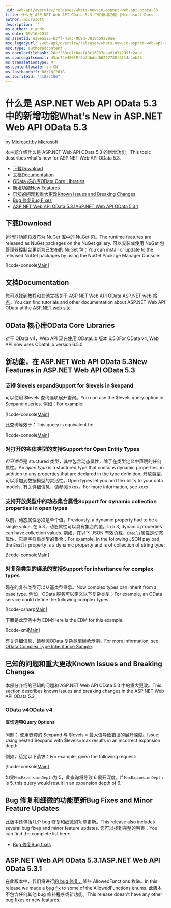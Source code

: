 ```yaml
---
uid: web-api/overview/releases/whats-new-in-aspnet-web-api-odata-53
title: 什么是 ASP.NET Web API OData 5.3 中的新增功能 |Microsoft Docs
author: microsoft
description: ''
ms.author: riande
ms.date: 09/16/2014
ms.assetid: e39eaa25-83ff-41dc-869d-3818d59a88ae
msc.legacyurl: /web-api/overview/releases/whats-new-in-aspnet-web-api-odata-53
msc.type: authoredcontent
ms.openlocfilehash: 20ef263ce7cbaef40c16937eaa91d34239fc2ace
ms.sourcegitcommit: 45ac74e400f9f2b7dbded66297730f6f14a4eb25
ms.translationtype: MT
ms.contentlocale: zh-CN
ms.lasthandoff: 08/16/2018
ms.locfileid: "41835106"
---
```

<a name="whats-new-in-aspnet-web-api-odata-53"></a><span data-ttu-id="cbe39-102">什么是 ASP.NET Web API OData 5.3 中的新增功能</span><span class="sxs-lookup"><span data-stu-id="cbe39-102">What's New in ASP.NET Web API OData 5.3</span></span>
====================
<span data-ttu-id="cbe39-103">by [Microsoft](https://github.com/microsoft)</span><span class="sxs-lookup"><span data-stu-id="cbe39-103">by [Microsoft](https://github.com/microsoft)</span></span>

<span data-ttu-id="cbe39-104">本主题介绍什么是 ASP.NET Web API OData 5.3 的新增功能。</span><span class="sxs-lookup"><span data-stu-id="cbe39-104">This topic describes what's new for ASP.NET Web API OData 5.3.</span></span>

- [<span data-ttu-id="cbe39-105">下载</span><span class="sxs-lookup"><span data-stu-id="cbe39-105">Download</span></span>](#download)
- [<span data-ttu-id="cbe39-106">文档</span><span class="sxs-lookup"><span data-stu-id="cbe39-106">Documentation</span></span>](#documentation)
- [<span data-ttu-id="cbe39-107">OData 核心库</span><span class="sxs-lookup"><span data-stu-id="cbe39-107">OData Core Libraries</span></span>](#corelib)
- [<span data-ttu-id="cbe39-108">新增功能</span><span class="sxs-lookup"><span data-stu-id="cbe39-108">New Features</span></span>](#newf)
- [<span data-ttu-id="cbe39-109">已知的问题和重大更改</span><span class="sxs-lookup"><span data-stu-id="cbe39-109">Known Issues and Breaking Changes</span></span>](#known-issues)
- [<span data-ttu-id="cbe39-110">Bug 修复</span><span class="sxs-lookup"><span data-stu-id="cbe39-110">Bug Fixes</span></span>](#bug-fixes)
- [<span data-ttu-id="cbe39-111">ASP.NET Web API OData 5.3.1</span><span class="sxs-lookup"><span data-stu-id="cbe39-111">ASP.NET Web API OData 5.3.1</span></span>](#OD)

<a id="download"></a>
## <a name="download"></a><span data-ttu-id="cbe39-112">下载</span><span class="sxs-lookup"><span data-stu-id="cbe39-112">Download</span></span>

<span data-ttu-id="cbe39-113">运行时功能将发布为 NuGet 库中的 NuGet 包。</span><span class="sxs-lookup"><span data-stu-id="cbe39-113">The runtime features are released as NuGet packages on the NuGet gallery.</span></span> <span data-ttu-id="cbe39-114">可以安装或使用 NuGet 包管理器控制台更新为已发布的 NuGet 包：</span><span class="sxs-lookup"><span data-stu-id="cbe39-114">You can install or update to the released NuGet packages by using the NuGet Package Manager Console:</span></span>

[!code-console[Main](whats-new-in-aspnet-web-api-odata-53/samples/sample1.cmd)]

<a id="documentation"></a>
## <a name="documentation"></a><span data-ttu-id="cbe39-115">文档</span><span class="sxs-lookup"><span data-stu-id="cbe39-115">Documentation</span></span>

<span data-ttu-id="cbe39-116">您可以找到教程和其他文档关于 ASP.NET Web API OData [ASP.NET web 站点](../odata-support-in-aspnet-web-api/index.md)。</span><span class="sxs-lookup"><span data-stu-id="cbe39-116">You can find tutorials and other documentation about ASP.NET Web API OData at the [ASP.NET web site](../odata-support-in-aspnet-web-api/index.md).</span></span>

<a id="corelib"></a>
## <a name="odata-core-libraries"></a><span data-ttu-id="cbe39-117">OData 核心库</span><span class="sxs-lookup"><span data-stu-id="cbe39-117">OData Core Libraries</span></span>

<span data-ttu-id="cbe39-118">对于 OData v4，Web API 现在使用 ODataLib 版本 6.5.0</span><span class="sxs-lookup"><span data-stu-id="cbe39-118">For OData v4, Web API now uses ODataLib version 6.5.0</span></span>

<a id="newf"></a>
## <a name="new-features-in-aspnet-web-api-odata-53"></a><span data-ttu-id="cbe39-119">新功能，在 ASP.NET Web API OData 5.3</span><span class="sxs-lookup"><span data-stu-id="cbe39-119">New Features in ASP.NET Web API OData 5.3</span></span>

### <a name="support-for-levels-in-expand"></a><span data-ttu-id="cbe39-120">支持 $levels expand</span><span class="sxs-lookup"><span data-stu-id="cbe39-120">Support for $levels in $expand</span></span>

<span data-ttu-id="cbe39-121">可以使用 $levels 查询选项展开查询。</span><span class="sxs-lookup"><span data-stu-id="cbe39-121">You can use the $levels query option in $expand queries.</span></span> <span data-ttu-id="cbe39-122">例如：</span><span class="sxs-lookup"><span data-stu-id="cbe39-122">For example:</span></span>

[!code-console[Main](whats-new-in-aspnet-web-api-odata-53/samples/sample2.cmd)]

<span data-ttu-id="cbe39-123">此查询等效于：</span><span class="sxs-lookup"><span data-stu-id="cbe39-123">This query is equivalent to:</span></span>

[!code-console[Main](whats-new-in-aspnet-web-api-odata-53/samples/sample3.cmd)]

<a id="open-entity-types"></a>
### <a name="support-for-open-entity-types"></a><span data-ttu-id="cbe39-124">对打开的实体类型的支持</span><span class="sxs-lookup"><span data-stu-id="cbe39-124">Support for Open Entity Types</span></span>

<span data-ttu-id="cbe39-125">*打开类型*是 stuctured 类型，其中包含动态属性，除了在类型定义中声明的任何属性。</span><span class="sxs-lookup"><span data-stu-id="cbe39-125">An *open type* is a stuctured type that contains dynamic properties, in addition to any properties that are declared in the type definition.</span></span> <span data-ttu-id="cbe39-126">开放类型，可以添加到数据模型的灵活性。</span><span class="sxs-lookup"><span data-stu-id="cbe39-126">Open types let you add flexibility to your data models.</span></span> <span data-ttu-id="cbe39-127">有关详细信息，请参阅 xxxx。</span><span class="sxs-lookup"><span data-stu-id="cbe39-127">For more information, see xxxx.</span></span>

### <a name="support-for-dynamic-collection-properties-in-open-types"></a><span data-ttu-id="cbe39-128">支持开放类型中的动态集合属性</span><span class="sxs-lookup"><span data-stu-id="cbe39-128">Support for dynamic collection properties in open types</span></span>

<span data-ttu-id="cbe39-129">以前，动态属性必须是单个值。</span><span class="sxs-lookup"><span data-stu-id="cbe39-129">Previously, a dynamic property had to be a single value.</span></span> <span data-ttu-id="cbe39-130">在 5.3，动态属性可以具有集合的值。</span><span class="sxs-lookup"><span data-stu-id="cbe39-130">In 5.3, dynamic properties can have collection values.</span></span> <span data-ttu-id="cbe39-131">例如，在以下 JSON 有效负载，`Emails`属性是动态属性，它是字符串类型的集合：</span><span class="sxs-lookup"><span data-stu-id="cbe39-131">For example, in the following JSON payload, the `Emails` property is a dynamic property and is of collection of string type:</span></span>

[!code-console[Main](whats-new-in-aspnet-web-api-odata-53/samples/sample4.cmd)]

### <a name="support-for-inheritance-for-complex-types"></a><span data-ttu-id="cbe39-132">对复杂类型的继承的支持</span><span class="sxs-lookup"><span data-stu-id="cbe39-132">Support for inheritance for complex types</span></span>

<span data-ttu-id="cbe39-133">现在的复杂类型可以从基类型继承。</span><span class="sxs-lookup"><span data-stu-id="cbe39-133">Now complex types can inherit from a base type.</span></span> <span data-ttu-id="cbe39-134">例如，OData 服务可以定义以下复杂类型：</span><span class="sxs-lookup"><span data-stu-id="cbe39-134">For example, an OData service could define the following complex types:</span></span>

[!code-csharp[Main](whats-new-in-aspnet-web-api-odata-53/samples/sample5.cs)]

<span data-ttu-id="cbe39-135">下面是此示例中为 EDM:</span><span class="sxs-lookup"><span data-stu-id="cbe39-135">Here is the EDM for this example:</span></span>

[!code-xml[Main](whats-new-in-aspnet-web-api-odata-53/samples/sample6.xml?highlight=8,15)]

<span data-ttu-id="cbe39-136">有关详细信息，请参阅[OData 复杂类型继承示例](http://aspnet.codeplex.com/SourceControl/latest#Samples/WebApi/OData/v4/ODataComplexTypeInheritanceSample/ReadMe.txt)。</span><span class="sxs-lookup"><span data-stu-id="cbe39-136">For more information, see [OData Complex Type Inheritance Sample](http://aspnet.codeplex.com/SourceControl/latest#Samples/WebApi/OData/v4/ODataComplexTypeInheritanceSample/ReadMe.txt).</span></span>

<a id="known-issues"></a>
## <a name="known-issues-and-breaking-changes"></a><span data-ttu-id="cbe39-137">已知的问题和重大更改</span><span class="sxs-lookup"><span data-stu-id="cbe39-137">Known Issues and Breaking Changes</span></span>

<span data-ttu-id="cbe39-138">本部分介绍的已知的问题和 ASP.NET Web API OData 5.3 中的重大更改。</span><span class="sxs-lookup"><span data-stu-id="cbe39-138">This section describes known issues and breaking changes in the ASP.NET Web API OData 5.3.</span></span>

### <a name="odata-v4"></a><span data-ttu-id="cbe39-139">OData v4</span><span class="sxs-lookup"><span data-stu-id="cbe39-139">OData v4</span></span>

#### <a name="query-options"></a><span data-ttu-id="cbe39-140">查询选项</span><span class="sxs-lookup"><span data-stu-id="cbe39-140">Query Options</span></span>

<span data-ttu-id="cbe39-141">问题： 使用嵌套的 $expand 与 $levels = 最大值导致错误的展开深度。</span><span class="sxs-lookup"><span data-stu-id="cbe39-141">Issue: Using nested $expand with $levels=max results in an incorrect expansion depth.</span></span>

<span data-ttu-id="cbe39-142">例如，给定以下请求：</span><span class="sxs-lookup"><span data-stu-id="cbe39-142">For example, given the following request:</span></span>

[!code-console[Main](whats-new-in-aspnet-web-api-odata-53/samples/sample7.cmd)]

<span data-ttu-id="cbe39-143">如果`MaxExpansionDepth`为 5，此查询将导致 6 展开深度。</span><span class="sxs-lookup"><span data-stu-id="cbe39-143">If `MaxExpansionDepth` is 5, this query would result in an expansion depth of 6.</span></span>

<a id="bug-fixes"></a>
## <a name="bug-fixes-and-minor-feature-updates"></a><span data-ttu-id="cbe39-144">Bug 修复和细微的功能更新</span><span class="sxs-lookup"><span data-stu-id="cbe39-144">Bug Fixes and Minor Feature Updates</span></span>

<span data-ttu-id="cbe39-145">此版本还包括几个 bug 修复和细微的功能更新。</span><span class="sxs-lookup"><span data-stu-id="cbe39-145">This release also includes several bug fixes and minor feature updates.</span></span> <span data-ttu-id="cbe39-146">您可以找到完整的列表：</span><span class="sxs-lookup"><span data-stu-id="cbe39-146">You can find the complete list here:</span></span>

- [<span data-ttu-id="cbe39-147">Bug 修复</span><span class="sxs-lookup"><span data-stu-id="cbe39-147">Bug fixes</span></span>](https://aspnetwebstack.codeplex.com/workitem/list/advanced?keyword=&status=All&type=All&priority=All&release=v5.3%20Beta&assignedTo=All&component=Web%20API|Web%20API%20OData&sortField=AssignedTo&sortDirection=Ascending&page=0&reasonClosed=Fixed)

<a id="OD"></a>
## <a name="aspnet-web-api-odata-531"></a><span data-ttu-id="cbe39-148">ASP.NET Web API OData 5.3.1</span><span class="sxs-lookup"><span data-stu-id="cbe39-148">ASP.NET Web API OData 5.3.1</span></span>

<span data-ttu-id="cbe39-149">在此版本中，我们将进行[的 bug 修复，](https://aspnetwebstack.codeplex.com/workitem/list/advanced?keyword=&amp;status=All&amp;type=All&amp;priority=All&amp;release=v5.3.1%20Beta&amp;assignedTo=All&amp;component=Web%20API%20OData&amp;sortField=LastUpdatedDate&amp;sortDirection=Descending&amp;page=0&amp;reasonClosed=All)某些 AllowedFunctions 枚举。</span><span class="sxs-lookup"><span data-stu-id="cbe39-149">In this release we made a [bug fix](https://aspnetwebstack.codeplex.com/workitem/list/advanced?keyword=&amp;status=All&amp;type=All&amp;priority=All&amp;release=v5.3.1%20Beta&amp;assignedTo=All&amp;component=Web%20API%20OData&amp;sortField=LastUpdatedDate&amp;sortDirection=Descending&amp;page=0&amp;reasonClosed=All) to some of the AllowedFunctions enums.</span></span> <span data-ttu-id="cbe39-150">此版本不包含任何其他 bug 修补程序或新功能。</span><span class="sxs-lookup"><span data-stu-id="cbe39-150">This release doesn't have any other bug fixes or new features.</span></span>
